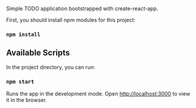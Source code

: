 Simple TODO application bootstrapped with create-react-app.

First, you should install npm modules for this project:

### `npm install`

## Available Scripts

In the project directory, you can run:

### `npm start`

Runs the app in the development mode.
Open [http://localhost:3000](http://localhost:3000) to view it in the browser.